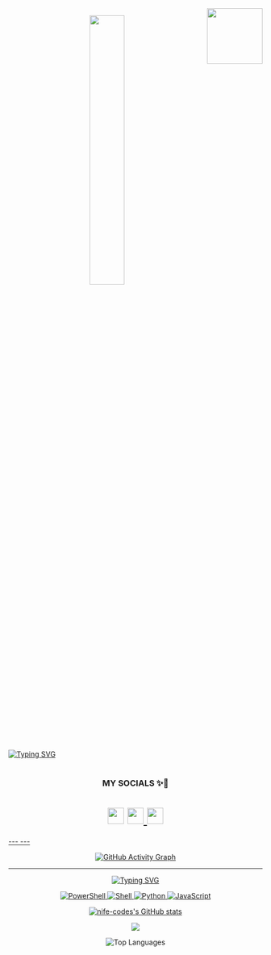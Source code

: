 


 <img align='right' src="https://media.giphy.com/media/M9gbBd9nbDrOTu1Mqx/giphy.gif" width="110">
<p align="center"><img src="animation.gif" width="37%"></p>

<a align="center" href="https://git.io/typing-svg"><img src="https://readme-typing-svg.herokuapp.com?font=Poppins&weight=600&size=30&pause=1000&center=true&vCenter=true&random=false&width=435&lines=Hello+%F0%9F%91%8B%2C+I+am+Nifesi+Ajikiola;Aspiring+DevOps+Engineer;Welcome+to+my+profile" alt="Typing SVG" /></a> 
</h1>

<h1 align="center">  
<h3 align="center"> MY SOCIALS ✨🌸</h3>

<h1 align="center">  
  
<picture align="center">
                    <source media="(prefers-color-scheme: dark)" srcset="https://raw.githubusercontent.com/danielcranney/readme-generator/main/public/icons/socials/github-dark.svg" />
                    <source media="(prefers-color-scheme: light)" srcset="https://raw.githubusercontent.com/danielcranney/readme-generator/main/public/icons/socials/github.svg" />
                    <img src="https://raw.githubusercontent.com/danielcranney/readme-generator/main/public/icons/socials/github.svg" width="32" height="32" />
                    </picture>
                    </a>
                      <a href="https://www.linkedin.com/in/nifesi-ajikiola" target="_blank" rel="noreferrer">
                    <picture align=center>
                    <source media="(prefers-color-scheme: dark)" srcset="https://raw.githubusercontent.com/danielcranney/readme-generator/main/public/icons/socials/linkedin-dark.svg" />
                    <source media="(prefers-color-scheme: light)" srcset="https://raw.githubusercontent.com/danielcranney/readme-generator/main/public/icons/socials/linkedin.svg" />
                    <img src="https://raw.githubusercontent.com/danielcranney/readme-generator/main/public/icons/socials/linkedin.svg" width="32" height="32" />
                    </picture>
                    </a>
                      <a href="https://www.x.com/NifeCodes" target="_blank" rel="noreferrer">
                    <picture align="center">
                    <source media="(prefers-color-scheme: dark)" srcset="https://raw.githubusercontent.com/danielcranney/readme-generator/main/public/icons/socials/twitter-dark.svg" />
                    <source media="(prefers-color-scheme: light)" srcset="https://raw.githubusercontent.com/danielcranney/readme-generator/main/public/icons/socials/twitter.svg" />
                    <img src="https://raw.githubusercontent.com/danielcranney/readme-generator/main/public/icons/socials/twitter.svg" width="32" height="32" />
                    </picture>
                      </h1>
---
---


<p align="center">
  <img src="https://github-readme-activity-graph.vercel.app/graph?username=nife-codes&theme=react-dark&hide_border=true" alt="GitHub Activity Graph">
</p> 

---

<p align="center">
  <img src="https://readme-typing-svg.herokuapp.com?font=Poppins&size=30&pause=1000&color=F7A41C&center=true&vCenter=true&random=false&width=435&lines=✨+My+Tech+Stack+✨" alt="Typing SVG" />
</p>

<p align="center">
  <img src="https://img.shields.io/badge/PowerShell-5391FE?style=for-the-badge&logo=powershell&logoColor=white" alt="PowerShell">
  <img src="https://img.shields.io/badge/Shell-121011?style=for-the-badge&logo=gnu-bash&logoColor=white" alt="Shell">
  <img src="https://img.shields.io/badge/Python-3776AB?style=for-the-badge&logo=python&logoColor=white" alt="Python">
  <img src="https://img.shields.io/badge/JavaScript-F7DF1E?style=for-the-badge&logo=javascript&logoColor=black" alt="JavaScript">
</p>

<p align="center">
  <a href="http://www.github.com/nife-codes">
    <img src="https://github-readme-stats.vercel.app/api?username=nife-codes&show_icons=true&count_private=true&title_color=ec4899&text_color=ffffff&icon_color=ec4899&bg_color=000000&hide_border=true&show_icons=true" alt="nife-codes's GitHub stats"/>
  </a>
</p>
<p align="center">
  <a href="https://git.io/streak-stats">
   <img src="https://streak-stats.demolab.com/?user=nife-codes&theme=black-ice&stroke=ec4899&ring=ec4899&fire=ec4899&currStreakNum=ffffff&sideNums=ec4899&currStreakLabel=ec4899&sideLabels=ffffff&dates=ffffff&hide_border=true" />
  </a>

</p>

<p align="center">
  <img src="https://github-readme-stats.vercel.app/api/top-langs/?username=nife-codes&langs_count=10&title_color=ec4899&text_color=ffffff&icon_color=ec4899&bg_color=000000&hide_border=true&locale=en&custom_title=Top%20Languages" alt="Top Languages">
</p>
